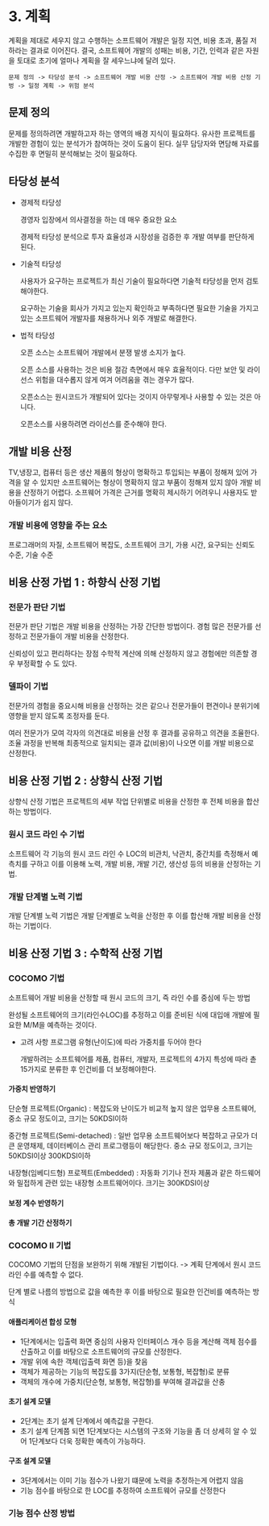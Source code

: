# 3. 계획

계획을 제대로 세우지 않고 수행하는 소프트웨어 개발은 일정 지연, 비용 초과, 품질 저하라는 결과로 이어진다.
결국, 소프트웨어 개발의 성패는 비용, 기간, 인력과 같은 자원을 토대로 초기에 얼마나 계획을 잘 세우느냐에 달려 있다.

```
문제 정의 -> 타당성 분석 -> 소프트웨어 개발 비용 산정 -> 소프트웨어 개발 비용 산정 기벙 -> 일정 계획 -> 위험 분석
```

## 문제 정의

문제를 정의하려면 개발하고자 하는 영역의 배경 지식이 필요하다. 유사한 프로젝트를 개발한 경험이 있는 분석가가 참여하는 것이 도움이 된다.
실무 담당자와 면담해 자료를 수집한 후 면밀히 분석해보는 것이 필요하다.

## 타당성 분석

* 경제적 타당성 

    경영자 입장에서 의사결정을 하는 데 매우 중요한 요소
    
    경제적 타당성 분석으로 투자 효율성과 시장성을 검증한 후 개발 여부를 판단하게 된다.

* 기술적 타당성
    
    사용자가 요구하는 프로젝트가 최신 기술이 필요하다면 기술적 타당성을 먼저 검토해야한다.

    요구하는 기술을 회사가 가지고 있는지 확인하고 부족하다면 필요한 기술을 가지고 있는 소프트웨어 개발자를 채용하거나 외주 개발로 해결한다.

* 법적 타당성

    오픈 소스는 소프트웨어 개발에서 분쟁 발생 소지가 높다.

    오픈 소스를 사용하는 것은 비용 절감 측면에서 매우 효율적이다. 다만 보안 및 라이선스 위험을 대수롭지 않게 여겨 어려움을 겪는 경우가 많다.

    오픈소스는 원시코드가 개발되어 있다는 것이지 아무렇게나 사용할 수 있는 것은 아니다.

    오픈소스를 사용하려면 라이선스를 준수해야 한다.

## 개발 비용 산정

TV,냉장고, 컴퓨터 등은 생산 제품의 형상이 명확하고 투입되는 부품이 정해져 있어 가격을 알 수 있지만  소프트웨어는 형상이 명확하지 않고 부품이 정해져 있지 않아 개발 비용을 산정하기 어렵다.
소프웨어 가격은 근거를 명확히 제시하기 어려우니 사용자도 받아들이기가 쉽지 않다.

### 개발 비용에 영향을 주는 요소
프로그래머의 자질, 소프트웨어 복잡도, 소프트웨어 크기, 가용 시간, 요구되는 신뢰도 수준, 기술 수준

## 비용 산정 가법 1 : 하향식 산정 기법

### 전문가 판단 기법

전문가 판단 기법은 개발 비용을 산정하는 가장 간단한 방법이다. 경험 많은 전문가를 선정하고 전문가들이 개발 비용을 산정한다.

신뢰성이 있고 편리하다는 장점
수학적 계산에 의해 산정하지 않고 경험에만 의존할 경우 부정확할 수 도 있다.

### 델파이 기법

전문가의 경험을 중요시해 비용을 산정하는 것은 같으나 전문가들이 편견이나 분위기에 영향을 받지 않도록 조정자를 둔다.

여러 전문가가 모여 각자의 의견대로 비용을 산정 후 결과를 공유하고 의견을 조율한다. 조율 과정을 반복해 최종적으로 일치되는 결과 값(비용)이 나오면 이를 개발 비용으로 산정한다.


## 비용 산정 기법 2 : 상향식 산정 기법

상향식 산정 기법은 프로젝트의 세부 작업 단위별로 비용을 산정한 후 전체 비용을 합산하는 방법이다.

### 원시 코드 라인 수 기법

소프트웨어 각 기능의 원시 코드 라인 수 LOC의 비관치, 낙관치, 중간치를 측정해서 예측치를 구하고 이를 이용해 노력, 개발 비용, 개발 기간, 생산성 등의 비용을 산정하는 기법.

### 개발 단계별 노력 기법

개발 단계별 노력 기법은 개발 단계별로 노력을 산정한 후 이를 합산해 개발 비용을 산정하는 기법이다.

## 비용 산정 기법 3 : 수학적 산정 기법

### COCOMO 기법

소프트웨어 개발 비용을 산정할 때 원시 코드의 크기, 즉 라인 수를 중심에 두는 방법

완성될 소프트웨어의 크기(라인수LOC)를 추정하고 이를 준비된 식에 대입애 개발에 필요한 M/M을 예측하는 것이다.

* 고려 사항
    프로그램 유형(난이도)에 따라 가중치를 두어야 한다
    
    개발하려는 소프트웨어를 제품, 컴퓨터, 개발자, 프로젝트의 4가지 특성에 따라 촏 15가지로 분류한 후 인건비를 더 보정해야한다.

#### 가중치 반영하기

단순형 프로젝트(Organic) : 복잡도와 난이도가 비교적 높지 않은 업무용 소프트웨어, 중소 규모 정도이고, 크기는 50KDSI이하

중간형 프로젝트(Semi-detached) : 일반 업무용 소프트웨어보다 복잡하고 규모가 더 큰 운영채제, 데이터베이스 관리 프로그랭등이 해당한다. 중소 규모 정도이고, 크기는 50KDSI이상 300KDSI이하

내장형(임베디드형) 프로젝트(Embedded) : 자동화 기기나 전자 제품과 같은 하드웨어와 밀접하게 관련 있는 내장형 소프트웨어이다. 크기는 300KDSI이상

#### 보정 계수 반영하기

#### 총 개발 기간 산정하기

### COCOMO II 기법

COCOMO 기법의 단점을 보완하기 위해 개발된 기법이다.
-> 계획 단계에서 원시 코드 라인 수를 예측할 수 없다.

단계 별로 나름의 방법으로 값을 예측한 후 이를 바탕으로 필요한 인건비를 예측하는 방식

#### 애플리케이션 합성 모형
* 1단계에서는 입출력 화면 중심의 사용자 인터페이스 개수 등을 계산해 객체 점수를 산출하고 이를 바탕으로 소프트웨어의 규모를 산정한다.
* 개발 위에 속한 객체(입출력 화면 등)을 찾음
* 객체가 제공하는 기능의 복잡도를 3가지(단순형, 보통형, 복잡형)로 분류
* 객체의 개수에 가중치(단순형, 보통형, 복잡형)를 부여해 결과값을 산충

#### 초기 설계 모델
* 2단계는 초기 설계 단계에서 예측값을 구한다.
* 초기 설계 단계쯤 되면 1단계보다는 시스템의 구조와 기능을 좀 더 상세히 알 수 있어 1단계보다 더욱 정확한 예측이 가능하다.

#### 구조 설계 모델
* 3단계에서는 이미 기능 점수가 나왔기 떄문에 노력을 추정하는게 어렵지 않음
* 기능 점수를 바탕으로 한 LOC를 추정하여 소프트웨어 규모를 산정한다

### 기능 점수 산정 방법
